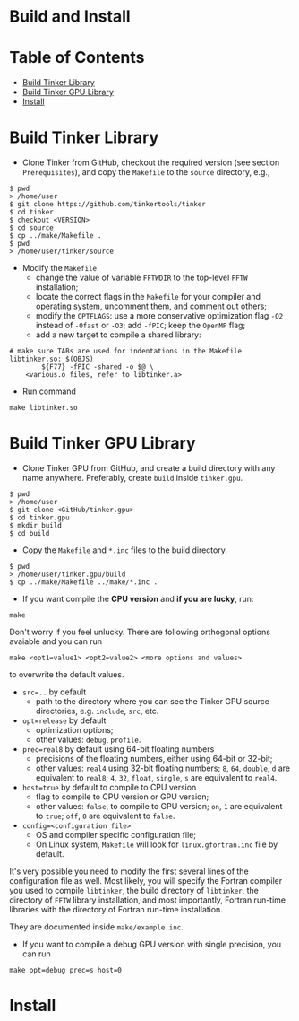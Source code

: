 # Build and Install

# Table of Contents
* [Build Tinker Library](#libtinker)
* [Build Tinker GPU Library](#libtinkergpu)
* [Install](#install)

<a name='libtinker'></a>
# Build Tinker Library

* Clone Tinker from GitHub, checkout the required version (see section `Prerequisites`),
and copy the `Makefile` to the `source` directory, e.g.,
```
$ pwd
> /home/user
$ git clone https://github.com/tinkertools/tinker
$ cd tinker
$ checkout <VERSION>
$ cd source
$ cp ../make/Makefile .
$ pwd
> /home/user/tinker/source
```
* Modify the `Makefile`
    * change the value of variable `FFTWDIR` to the top-level `FFTW` installation;
    * locate the correct flags in the `Makefile` for your compiler and operating system,
    uncomment them, and comment out others;
    * modify the `OPTFLAGS`: use a more conservative optimization flag `-O2` instead of
    `-Ofast` or `-O3`; add `-fPIC`; keep the `OpenMP` flag;
    * add a new target to compile a shared library:
```
# make sure TABs are used for indentations in the Makefile
libtinker.so: $(OBJS)
        ${F77} -fPIC -shared -o $@ \
	<various.o files, refer to libtinker.a>
```
* Run command
```
make libtinker.so
```

<a name='libtinkergpu'></a>
# Build Tinker GPU Library

* Clone Tinker GPU from GitHub, and create a build directory
with any name anywhere.
Preferably, create `build` inside `tinker.gpu`.
```
$ pwd
> /home/user
$ git clone <GitHub/tinker.gpu>
$ cd tinker.gpu
$ mkdir build
$ cd build
```
* Copy the `Makefile` and `*.inc` files to the build directory.
```
$ pwd
> /home/user/tinker.gpu/build
$ cp ../make/Makefile ../make/*.inc .
```
* If you want compile the **CPU version** and **if you are lucky**, run:
```
make
```

Don't worry if you feel unlucky.
There are following orthogonal options avaiable and you can run
```
make <opt1=value1> <opt2=value2> <more options and values>
```
to overwrite the default values.
* `src=..` by default
    * path to the directory where you can see the Tinker GPU source directories,
    e.g. `include`, `src`, etc.
* `opt=release` by default
    * optimization options;
    * other values: `debug`, `profile`.
* `prec=real8` by default using 64-bit floating numbers
    * precisions of the floating numbers, either using 64-bit or 32-bit;
    * other values: `real4` using 32-bit floating numbers;
    `8`, `64`, `double`, `d` are equivalent to `real8`;
    `4`, `32`, `float`, `single`, `s` are equivalent to `real4`.
* `host=true` by default to compile to CPU version
    * flag to compile to CPU version or GPU version;
    * other values: `false`, to compile to GPU version;
    `on`, `1` are equivalent to `true`;
    `off`, `0` are equivalent to `false`.
* `config=<configuration file>`
    * OS and compiler specific configuration file;
    * On Linux system, `Makefile` will look for `linux.gfortran.inc` file by default.

It's very possible you need to modify the first several lines
of the configuration file as well.
Most likely, you will specify the Fortran compiler you used to compile `libtinker`,
the build directory of `libtinker`, the directory of `FFTW` library installation,
and most importantly, Fortran run-time libraries with the directory of Fortran
run-time installation.

They are documented inside `make/example.inc`.

* If you want to compile a debug GPU version with single precision, you can run
```
make opt=debug prec=s host=0
```

<a name='install'></a>
# Install
